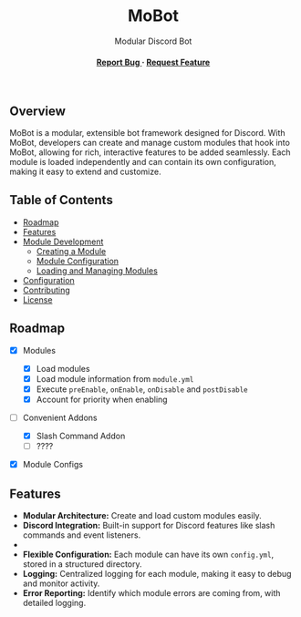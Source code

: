 <div align='center'>

<h1>MoBot</h1>

<p>Modular Discord Bot</p>

<h4> <a href="https://github.com/orgs/VitacraftOrg/MoBot/issues"> Report Bug </a> <span> · </span> <a href="https://github.com/orgs/VitacraftOrg/MoBot/issues"> Request Feature </a> </h4>
<br>
</div>

## Overview

MoBot is a modular, extensible bot framework designed for Discord.
With MoBot, developers can create and manage custom modules that hook into MoBot,
allowing for rich, interactive features to be added seamlessly.
Each module is loaded independently and can contain its own configuration, making it easy to extend and customize.

##  Table of Contents
- [Roadmap](#roadmap)
- [Features](#features)
- [Module Development](#module-development)
   - [Creating a Module](#creating-a-module)
   - [Module Configuration](#module-configuration)
   - [Loading and Managing Modules](#loading-and-managing-modules)
- [Configuration](#configuration)
- [Contributing](#contributing)
- [License](#license)

## Roadmap
- [x] Modules
  - [x] Load modules
  - [x] Load module information from `module.yml`
  - [x] Execute `preEnable`, `onEnable`, `onDisable` and `postDisable`
  - [x] Account for priority when enabling
- [ ] Convenient Addons
   - [x] Slash Command Addon
   - [ ] ????
- [x] Module Configs


## Features

- **Modular Architecture:** Create and load custom modules easily.
- **Discord Integration:** Built-in support for Discord features like slash commands and event listeners.
-
- **Flexible Configuration:** Each module can have its own `config.yml`, stored in a structured directory.
- **Logging:** Centralized logging for each module, making it easy to debug and monitor activity.
- **Error Reporting:** Identify which module errors are coming from, with detailed logging.

